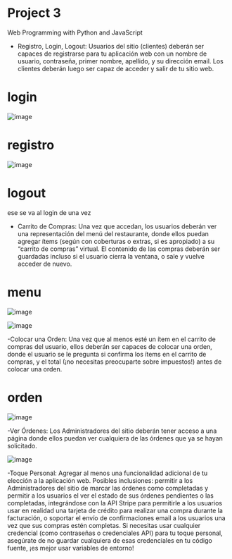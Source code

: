 # Project 3

Web Programming with Python and JavaScript


- Registro, Login, Logout: Usuarios del sitio (clientes) deberán ser capaces de registrarse para tu aplicación web con un nombre de usuario, contraseña, primer nombre, apellido, y su dirección email. Los clientes deberán luego ser capaz de acceder y salir de tu sitio web.

# login

![image](https://user-images.githubusercontent.com/74506004/174460573-7dba3e4f-29c9-4abf-bb52-53dd111fed73.png)

# registro

![image](https://user-images.githubusercontent.com/74506004/174460748-12472f22-8001-448b-a306-14717bd1f934.png)

# logout

ese se va al login de una vez

- Carrito de Compras: Una vez que accedan, los usuarios deberán ver una representación del menú del restaurante, donde ellos puedan agregar ítems (según con coberturas o extras, si es apropiado) a su “carrito de compras” virtual. El contenido de las compras deberán ser guardadas incluso si el usuario cierra la ventana, o sale y vuelve acceder de nuevo.


# menu
![image](https://user-images.githubusercontent.com/74506004/174460769-017e033c-60b1-4ca8-8388-614b1bf2c17b.png)

![image](https://user-images.githubusercontent.com/74506004/174460780-8f06e70c-d975-4998-9a2a-ffa5713ac99c.png)

-Colocar una Orden: Una vez que al menos esté un ítem en el carrito de compras del usuario, ellos deberán ser capaces de colocar una orden, donde el usuario se le pregunta si confirma los ítems en el carrito de compras, y el total (¡no necesitas preocuparte sobre impuestos!) antes de colocar una orden.

# orden

![image](https://user-images.githubusercontent.com/74506004/174461251-79bb7743-a390-4b8c-a6d2-88ff08bf8b0f.png)


-Ver Órdenes: Los Administradores del sitio deberán tener acceso a una página donde ellos puedan ver cualquiera de las órdenes que ya se hayan solicitado.

![image](https://user-images.githubusercontent.com/74506004/174461308-5c23cc78-3b5b-4578-b90d-2e05fd1ffa5d.png)


-Toque Personal: Agregar al menos una funcionalidad adicional de tu elección a la aplicación web. Posibles inclusiones: permitir a los Administradores del sitio de marcar las órdenes como completadas y permitir a los usuarios el ver el estado de sus órdenes pendientes o las completadas, integrándose con la API Stripe para permitirle a los usuarios usar en realidad una tarjeta de crédito para realizar una compra durante la facturación, o soportar el envío de confirmaciones email a los usuarios una vez que sus compras estén completas. Si necesitas usar cualquier credencial (como contraseñas o credenciales API) para tu toque personal, asegúrate de no guardar cualquiera de esas credenciales en tu código fuente, ¡es mejor usar variables de entorno!
